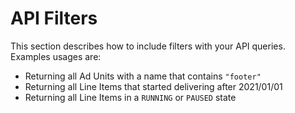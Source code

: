 # API Filters

This section describes how to include filters with your API queries. Examples usages are:

- Returning all Ad Units with a name that contains `"footer"`
- Returning all Line Items that started delivering after 2021/01/01
- Returning all Line Items in a `RUNNING` or `PAUSED` state
